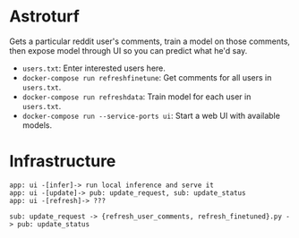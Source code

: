 # Astroturf
Gets a particular reddit user's comments, train a model on those comments, then expose model through UI so you can predict what he'd say.

- `users.txt`: Enter interested users here.
- `docker-compose run refreshfinetune`: Get comments for all users in `users.txt`.
- `docker-compose run refreshdata`: Train model for each user in `users.txt`.
- `docker-compose run --service-ports ui`: Start a web UI with available models.

# Infrastructure
```
app: ui -[infer]-> run local inference and serve it
app: ui -[update]-> pub: update_request, sub: update_status
app: ui -[refresh]-> ???

sub: update_request -> {refresh_user_comments, refresh_finetuned}.py -> pub: update_status 
```
